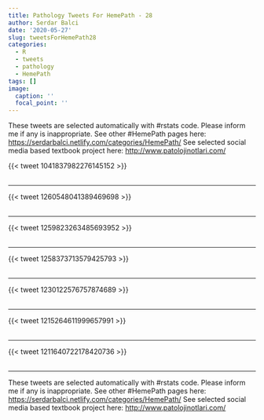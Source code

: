 ```yaml
---
title: Pathology Tweets For HemePath - 28
author: Serdar Balci
date: '2020-05-27'
slug: tweetsForHemePath28
categories:
  - R
  - tweets
  - pathology
  - HemePath
tags: []
image:
  caption: ''
  focal_point: ''
---
```



These tweets are selected automatically with #rstats code. Please inform me if any is inappropriate.
See other #HemePath pages here: https://serdarbalci.netlify.com/categories/HemePath/ 
See selected social media based textbook project here: http://www.patolojinotlari.com/

{{< tweet 1041837982276145152 >}}
<br>
<br>
<hr>
{{< tweet 1260548041389469698 >}}
<br>
<br>
<hr>
{{< tweet 1259823263485693952 >}}
<br>
<br>
<hr>
{{< tweet 1258373713579425793 >}}
<br>
<br>
<hr>
{{< tweet 1230122576757874689 >}}
<br>
<br>
<hr>
{{< tweet 1215264611999657991 >}}
<br>
<br>
<hr>
{{< tweet 1211640722178420736 >}}
<br>
<br>
<hr>


These tweets are selected automatically with #rstats code. Please inform me if any is inappropriate.
See other #HemePath pages here: https://serdarbalci.netlify.com/categories/HemePath/ 
See selected social media based textbook project here: http://www.patolojinotlari.com/
